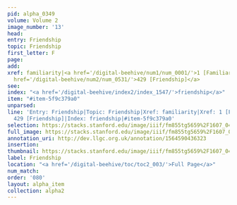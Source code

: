 ```yaml
---
pid: alpha_0349
volume: Volume 2
image_number: '13'
head: 
entry: Friendship
topic: Friendship
first_letter: F
page: 
add: 
xref: familiarity|<a href='/digital-beehive/num1/num_0001/'>1 [Familiarity]</a>|<a
  href='/digital-beehive/num2/num_0531/'>429 [Friendship]</a>
see: 
index: "<a href='/digital-beehive/index2/index_1547/'>friendship</a>"
item: "#item-5f9c379a0"
unparsed: 
line: 'Entry: Friendship|Topic: Friendship|Xref: familiarity|Xref: 1 [Familiarity]|Xref:
  429 [Friendship]|Index: friendship|#item-5f9c379a0'
selection: https://stacks.stanford.edu/image/iiif/fm855tg5659%2F1607_0480/397,2397,3028,702/full/0/default.jpg
full_image: https://stacks.stanford.edu/image/iiif/fm855tg5659%2F1607_0480/full/full/0/default.jpg
annotation_uri: http://dev.llgc.org.uk/annotation/1564590436323
insertion: 
thumbnail: https://stacks.stanford.edu/image/iiif/fm855tg5659%2F1607_0480/397,2397,600,180/250,/0/default.jpg
label: Friendship
location: "<a href='/digital-beehive/toc/toc2_003/'>Full Page</a>"
num_match: 
order: '080'
layout: alpha_item
collection: alpha2
---
```

